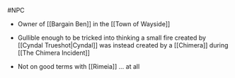 #NPC
- Owner of [[Bargain Ben]] in the [[Town of Wayside]]

- Gullible enough to be tricked into thinking a small fire created by [[Cyndal Trueshot|Cyndal]] was instead created by a [[Chimera]] during [[The Chimera Incident]]

- Not on good terms with [[Rimeia]] ... at all

